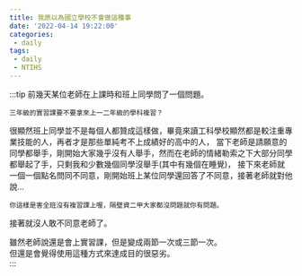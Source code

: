 ```yaml
---
title: 我原以為國立學校不會做這種事
date: '2022-04-14 19:22:00'
categories:
 - daily
tags:
 - daily
 - NTIHS
---
```


:::tip
前幾天某位老師在上課時和班上同學問了一個問題。  
```
三年級的實習課要不要拿來上一二年級的學科複習？
```
很顯然班上同學並不是每個人都贊成這樣做，畢竟來讀工科學校顯然都是較注重專業技能的人，再者才是那些單純考不上成績好的高中的人，
當下老師是請願意的同學都舉手，剛開始大家幾乎沒有人舉手，然而在老師的情緒勒索之下大部分同學都舉起了手，只剩我和少數幾個同學沒舉手(其中有幾個在睡覺)，
接下來老師就一個一個點名問同不同意，剛開始班上某位同學還回答了不同意，接著老師就對他說...
```
你這樣是害全班沒有複習課上喔，隔壁資二甲大家都沒問題就你有問題。
```
接著就沒人敢不同意老師了。  

雖然老師說還是會上實習課，但是變成兩節一次或三節一次。  
但還是會覺得使用這種方式來達成目的很惡劣。  
:::